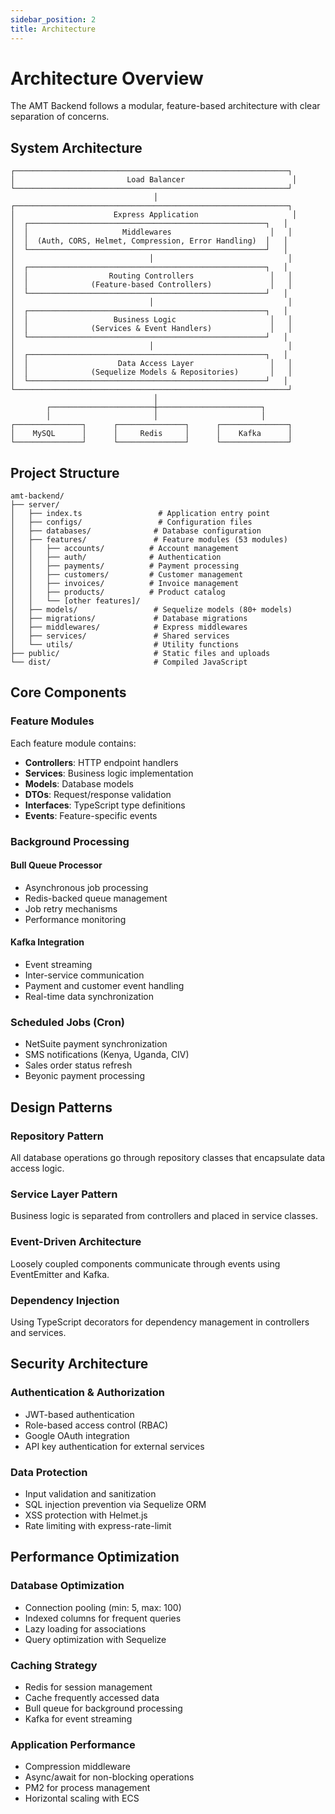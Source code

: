 ```yaml
---
sidebar_position: 2
title: Architecture
---
```


# Architecture Overview

The AMT Backend follows a modular, feature-based architecture with clear separation of concerns.

## System Architecture

```
┌─────────────────────────────────────────────────────────────┐
│                         Load Balancer                        │
└─────────────────────────────────────────────────────────────┘
                                │
┌─────────────────────────────────────────────────────────────┐
│                      Express Application                     │
│  ┌─────────────────────────────────────────────────────┐   │
│  │                     Middlewares                      │   │
│  │  (Auth, CORS, Helmet, Compression, Error Handling)  │   │
│  └─────────────────────────────────────────────────────┘   │
│                              │                              │
│  ┌─────────────────────────────────────────────────────┐   │
│  │                  Routing Controllers                 │   │
│  │              (Feature-based Controllers)             │   │
│  └─────────────────────────────────────────────────────┘   │
│                              │                              │
│  ┌─────────────────────────────────────────────────────┐   │
│  │                   Business Logic                     │   │
│  │              (Services & Event Handlers)             │   │
│  └─────────────────────────────────────────────────────┘   │
│                              │                              │
│  ┌─────────────────────────────────────────────────────┐   │
│  │                    Data Access Layer                 │   │
│  │              (Sequelize Models & Repositories)       │   │
│  └─────────────────────────────────────────────────────┘   │
└─────────────────────────────────────────────────────────────┘
                                │
        ┌───────────────────────┼───────────────────────┐
        │                       │                       │
┌───────────────┐      ┌───────────────┐      ┌───────────────┐
│    MySQL      │      │     Redis     │      │    Kafka      │
└───────────────┘      └───────────────┘      └───────────────┘
```

## Project Structure

```
amt-backend/
├── server/
│   ├── index.ts                 # Application entry point
│   ├── configs/                 # Configuration files
│   ├── databases/              # Database configuration
│   ├── features/               # Feature modules (53 modules)
│   │   ├── accounts/          # Account management
│   │   ├── auth/              # Authentication
│   │   ├── payments/          # Payment processing
│   │   ├── customers/         # Customer management
│   │   ├── invoices/          # Invoice management
│   │   ├── products/          # Product catalog
│   │   └── [other features]/
│   ├── models/                 # Sequelize models (80+ models)
│   ├── migrations/             # Database migrations
│   ├── middlewares/            # Express middlewares
│   ├── services/               # Shared services
│   └── utils/                  # Utility functions
├── public/                     # Static files and uploads
└── dist/                       # Compiled JavaScript
```

## Core Components

### Feature Modules

Each feature module contains:
- **Controllers**: HTTP endpoint handlers
- **Services**: Business logic implementation
- **Models**: Database models
- **DTOs**: Request/response validation
- **Interfaces**: TypeScript type definitions
- **Events**: Feature-specific events

### Background Processing

#### Bull Queue Processor
- Asynchronous job processing
- Redis-backed queue management
- Job retry mechanisms
- Performance monitoring

#### Kafka Integration
- Event streaming
- Inter-service communication
- Payment and customer event handling
- Real-time data synchronization

### Scheduled Jobs (Cron)
- NetSuite payment synchronization
- SMS notifications (Kenya, Uganda, CIV)
- Sales order status refresh
- Beyonic payment processing

## Design Patterns

### Repository Pattern
All database operations go through repository classes that encapsulate data access logic.

### Service Layer Pattern
Business logic is separated from controllers and placed in service classes.

### Event-Driven Architecture
Loosely coupled components communicate through events using EventEmitter and Kafka.

### Dependency Injection
Using TypeScript decorators for dependency management in controllers and services.

## Security Architecture

### Authentication & Authorization
- JWT-based authentication
- Role-based access control (RBAC)
- Google OAuth integration
- API key authentication for external services

### Data Protection
- Input validation and sanitization
- SQL injection prevention via Sequelize ORM
- XSS protection with Helmet.js
- Rate limiting with express-rate-limit

## Performance Optimization

### Database Optimization
- Connection pooling (min: 5, max: 100)
- Indexed columns for frequent queries
- Lazy loading for associations
- Query optimization with Sequelize

### Caching Strategy
- Redis for session management
- Cache frequently accessed data
- Bull queue for background processing
- Kafka for event streaming

### Application Performance
- Compression middleware
- Async/await for non-blocking operations
- PM2 for process management
- Horizontal scaling with ECS